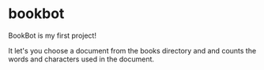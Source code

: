 # bookbot

BookBot is my first project!

It let's you choose a document from the books directory and and counts the words and characters used in the document. 
